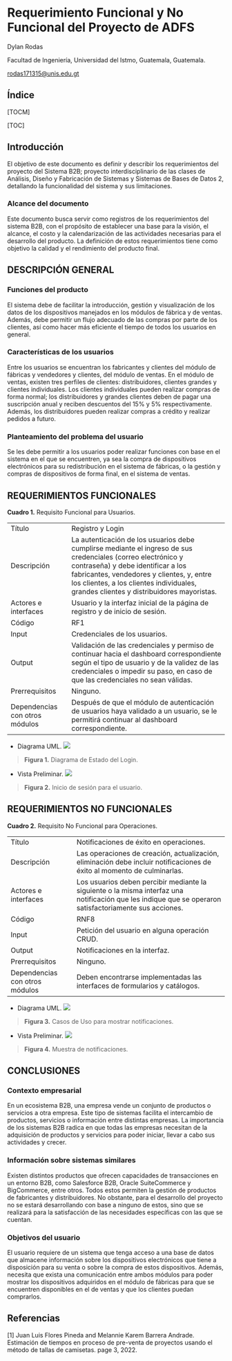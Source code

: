 # Requerimiento Funcional y No Funcional del Proyecto de ADFS
Dylan Rodas

Facultad de Ingeniería, Universidad del Istmo, Guatemala, Guatemala.

rodas171315@unis.edu.gt

## Índice

[TOCM]

[TOC]

## Introducción
El objetivo de este documento es definir y describir los requerimientos del proyecto del Sistema B2B; proyecto interdisciplinario de las clases de Análisis, Diseño y Fabricación de Sistemas y Sistemas de Bases de Datos 2, detallando la funcionalidad del sistema y sus limitaciones.

### Alcance del documento
Este documento busca servir como registros de los requerimientos del sistema B2B, con el propósito de establecer una base para la visión, el alcance, el costo y la calendarización de las actividades necesarias para el desarrollo del producto. La definición de estos requerimientos tiene como objetivo la calidad y el rendimiento del producto final.

## DESCRIPCIÓN GENERAL

### Funciones del producto
El sistema debe de facilitar la introducción, gestión y visualización de los datos de los dispositivos manejados en los módulos de fábrica y de ventas. Además, debe permitir un flujo adecuado de las compras por parte de los clientes, así como hacer más eficiente el tiempo de todos los usuarios en general.

### Características de los usuarios
Entre los usuarios se encuentran los fabricantes y clientes del módulo de fábricas y vendedores y clientes, del módulo de ventas. En el módulo de ventas, existen tres perfiles de clientes: distribuidores, clientes grandes y clientes individuales. Los clientes individuales pueden realizar compras de forma normal; los distribuidores y grandes clientes deben de pagar una suscripción anual y reciben descuentos del 15% y 5% respectivamente. Además, los distribuidores pueden realizar compras a crédito y realizar pedidos a futuro.

### Planteamiento del problema del usuario
Se les debe permitir a los usuarios poder realizar funciones con base en el sistema en el que se encuentren, ya sea la compra de dispositivos electrónicos para su redistribución en el sistema de fábricas, o la gestión y compras de dispositivos de forma final, en el sistema de ventas.

## REQUERIMIENTOS FUNCIONALES
**Cuadro 1.** Requisito Funcional para Usuarios.

|  |  |
| ------------- | ------------- |
| Título  | Registro y Login  |
| Descripción  | La autenticación de los usuarios debe cumplirse mediante el ingreso de sus credenciales (correo electrónico y contraseña) y debe identificar a los fabricantes, vendedores y clientes, y, entre los clientes, a los clientes individuales, grandes clientes y distribuidores mayoristas.  |
| Actores e interfaces  | Usuario y la interfaz inicial de la página de registro y de inicio de sesión.  |
| Código  | RF1  |
| Input  | Credenciales de los usuarios.  |
| Output  | Validación de las credenciales y permiso de continuar hacia el dashboard correspondiente según el tipo de usuario y de la validez de las credenciales o impedir su paso, en caso de que las credenciales no sean válidas.  |
| Prerrequisitos  | Ninguno.  |
| Dependencias con otros módulos  | Después de que el módulo de autenticación de usuarios haya validado a un usuario, se le permitirá continuar al dashboard correspondiente. |

- Diagrama UML.
![](Figures/UML-Login.png)
> **Figura 1.** Diagrama de Estado del Login.

- Vista Preliminar.
![](Figures/Login.jpeg)
> **Figura 2.** Inicio de sesión para el usuario.

## REQUERIMIENTOS NO FUNCIONALES
**Cuadro 2.** Requisito No Funcional para Operaciones.

|  |  |
| ------------- | ------------- |
| Título  | Notificaciones de éxito en operaciones.  |
| Descripción  | Las operaciones de creación, actualización, eliminación debe incluir notificaciones de éxito al momento de culminarlas. |
| Actores e interfaces  | Los usuarios deben percibir mediante la siguiente o la misma interfaz una notificación que les indique que se operaron satisfactoriamente sus acciones.  |
| Código  | RNF8  |
| Input  | Petición del usuario en alguna operación CRUD. |
| Output  | Notificaciones en la interfaz. |
| Prerrequisitos  | Ninguno.  |
| Dependencias con otros módulos  | Deben encontrarse implementadas las interfaces de formularios y catálogos. |

- Diagrama UML.
![](Figures/UML-Notificaciones.png)
> **Figura 3.** Casos de Uso para mostrar notificaciones.

- Vista Preliminar.
![](Figures/Notificaciones.jpeg)
> **Figura 4.** Muestra de notificaciones.

## CONCLUSIONES

### Contexto empresarial
En un ecosistema B2B, una empresa vende un conjunto de productos o servicios a otra empresa. Este tipo de sistemas facilita el intercambio de productos, servicios o información entre distintas empresas. La importancia de los sistemas B2B radica en que todas las empresas necesitan de la adquisición de productos y servicios para poder iniciar, llevar a cabo sus actividades y crecer.

### Información sobre sistemas similares
Existen distintos productos que ofrecen capacidades de transacciones en un entorno B2B, como Salesforce B2B, Oracle SuiteCommerce y BigCommerce, entre otros. Todos estos permiten la gestión de productos de fabricantes y distribuidores. No obstante, para el desarrollo del proyecto no se estará desarrollando con base a ninguno de estos, sino que se realizará para la satisfacción de las necesidades específicas con las que se cuentan.

### Objetivos del usuario
El usuario requiere de un sistema que tenga acceso a una base de datos que almacene información sobre los dispositivos electrónicos que tiene a disposición para su venta o sobre la compra de estos dispositivos. Además, necesita que exista una comunicación entre ambos módulos para poder mostrar los dispositivos adquiridos en el módulo de fábricas para que se encuentren disponibles en el de ventas y que los clientes puedan comprarlos.

## Referencias
[1] Juan Luis Flores Pineda and Melannie Karem Barrera Andrade. Estimación de tiempos en proceso de pre-venta de proyectos usando el método de tallas de camisetas. page 3, 2022.
